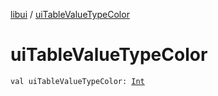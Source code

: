 [libui](index.md) / [uiTableValueTypeColor](./ui-table-value-type-color.md)

# uiTableValueTypeColor

`val uiTableValueTypeColor: `[`Int`](https://kotlinlang.org/api/latest/jvm/stdlib/kotlin/-int/index.html)